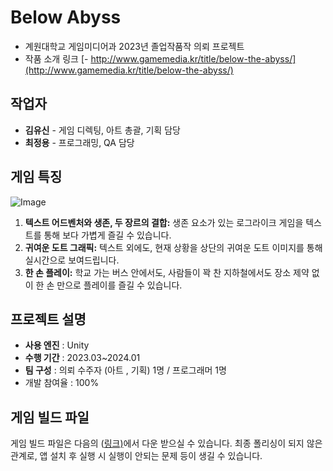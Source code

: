 

# Below Abyss

- 계원대학교 게임미디어과 2023년 졸업작품작 의뢰 프로젝트
- 작품 소개 링크
[- http://www.gamemedia.kr/title/below-the-abyss/](http://www.gamemedia.kr/title/below-the-abyss/)

## 작업자
- **김유신** - 게임 디렉팅, 아트 총괄, 기획 담당
- **최정용** - 프로그래밍, QA 담당


## 게임 특징

![Image](https://github.com/user-attachments/assets/e108ef91-86c7-491c-8178-e7b1944ee018)

 
1.  **텍스트 어드벤처와 생존, 두 장르의 결합:**  생존 요소가 있는 로그라이크 게임을 텍스트를 통해 보다 가볍게 즐길 수 있습니다.
2.  **귀여운 도트 그래픽:**  텍스트 외에도, 현재 상황을 상단의 귀여운 도트 이미지를 통해 실시간으로 보여드립니다.
3.  **한 손 플레이:** 학교 가는 버스 안에서도, 사람들이 꽉 찬 지하철에서도 장소 제약 없이 한 손 만으로 플레이를 즐길 수 있습니다.


프로젝트 설명
- 

- **사용 엔진** : Unity
- **수행 기간** : 2023.03~2024.01
- **팀 구성** : 의뢰 수주자 (아트 , 기획) 1명 / 프로그래머 1명
- 개발 참여율 : 100%

게임 빌드 파일
-

게임 빌드 파일은 다음의 ([링크)](https://drive.google.com/file/d/1YHBmVsKKNjPEcumBnCTRxP5KfMMRqt89/view?usp=sharing)에서 다운 받으실 수 있습니다.
최종 폴리싱이 되지 않은 관계로, 앱 설치 후 실행 시 실행이 안되는 문제 등이 생길 수 있습니다.


```
